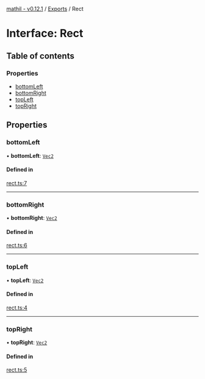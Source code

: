 [mathil - v0.12.1](../README.md) / [Exports](../modules.md) / Rect

# Interface: Rect

## Table of contents

### Properties

- [bottomLeft](Rect.md#bottomleft)
- [bottomRight](Rect.md#bottomright)
- [topLeft](Rect.md#topleft)
- [topRight](Rect.md#topright)

## Properties

### bottomLeft

• **bottomLeft**: [`Vec2`](Vec2.md)

#### Defined in

[rect.ts:7](https://github.com/eransed/mathil/blob/c60aaf8/src/rect.ts#L7)

___

### bottomRight

• **bottomRight**: [`Vec2`](Vec2.md)

#### Defined in

[rect.ts:6](https://github.com/eransed/mathil/blob/c60aaf8/src/rect.ts#L6)

___

### topLeft

• **topLeft**: [`Vec2`](Vec2.md)

#### Defined in

[rect.ts:4](https://github.com/eransed/mathil/blob/c60aaf8/src/rect.ts#L4)

___

### topRight

• **topRight**: [`Vec2`](Vec2.md)

#### Defined in

[rect.ts:5](https://github.com/eransed/mathil/blob/c60aaf8/src/rect.ts#L5)
